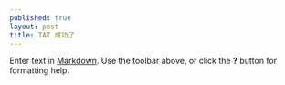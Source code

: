 ```yaml
---
published: true
layout: post
title: TAT 成功了
---
```


Enter text in [Markdown](http://daringfireball.net/projects/markdown/). Use the toolbar above, or click the **?** button for formatting help.
